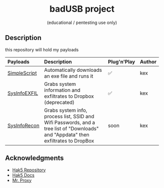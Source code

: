 <div align=center>

# badUSB project
(educational / pentesting use only)
</div>   
 

## Description 
 this repository will hold my payloads

| Payloads                                                                                                         | Description                                                                                       | Plug'n'Play | Author      |
| :--------------------------------------------------------------------------------------------------------------- | :------------------------------------------------------------------------------------------------ | :-----------| :-----------|
| [SimpleScript](https://github.com/Kexx0/usb-rubber/tree/main/SimpleScript)                              | Automatically downloads an exe file and runs it                                                    |✅          | kex    |
| [SysInfoEXFIL](https://github.com/Kexx0/usb-rubber/tree/main/SysInfoEXFIL)                              | Grabs system information and exfiltrates to Dropbox     (deprecated)                                           |✅          | kex    |
| [SysInfoRecon](https://github.com/Kexx0/usb-rubber/tree/main/SysInfoRecon)                              | Grabs system info, process list, SSID and Wifi Passwords, and a tree list of "Downloads" and "Appdata" then exfiltrates to DropBox                                               |soon          | kex    |

## Acknowledgments

* [Hak5 Repository](https://github.com/hak5/usbrubberducky-payloads)
* [Hak5 Docs](https://docs.hak5.org/hak5-usb-rubber-ducky)
* [ Mr. Proxy ](https://github.com/Mr-Proxy-source/BadUSB-Payloads/tree/main)
